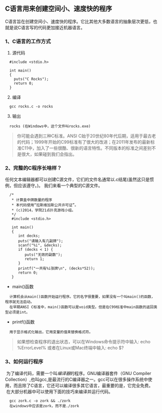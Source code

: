 ## C语言用来创建空间小、速度快的程序

C语言旨在创建空间小、速度快的程序。它比其他大多数语言的抽象层次更低，也就是说C语言写的代码更加接近机器语言。

### 1、C语言的工作方式

1. 源代码

```
  #include <stdio.h>
  
  int main()
  { 
    puts("C Rocks");
    return 0;
  }
```

2. 编译

```
  gcc rocks.c -o rocks
```
3. 输出

```
  rocks (在Windows中，这个文件叫rocks.exe)
```

> 你可能会遇到三种C标准。ANSI C始于20世纪80年代后期，适用于最古老的代码；1999年开始的C99标准有了很大的改进；在2011年发布的最新标准C11中，加入了一些很酷、很新的语言特性。不同版本的标准之间差别不是很大，如果碰到我们会指出。

### 2、完整的C程序长啥样？

任何文本编辑器都可以创建C源文件，它们的文件名通常以.c结尾(虽然这只是惯例，但应该遵守。)。
我们来看一个典型的C源文件。

```
  /*
   * 计算盒中牌数量的程序
   * 本代码使用“拉斯维加斯公共许可证”。
   * (c)2014，学院21点扑克游戏小组。
   */
   #include <stdio.h>
   
   int main()
   {
      int decks;
      puts("请输入有几副牌");
      scanf("%i", &decks);
      if (decks < 1) {
         puts("无效的副数");
         return 1;
      }
      printf("一共有%i张牌\n", (decks*52));
      return 0;
   }
```

+ main()函数
```
  计算机会从main()函数开始运行程序。它的名字很重要，如果没有一个叫main()的函数，程序就无法启动。
  在早期ANSI C标准中，main()函数可以是void类型。但是在C99标准中main函数的返回类型必须是int。
```
+ printf()函数
```
  用于显示格式化输出，它用变量的值来替换格式符。
```

> 如果想检查程序的退出状态，可以在Windows命令提示符中输入: echo %ErrorLevel% 或者在Linux或Mac终端中输入: echo $?

### 3、如何运行程序

  为了编译代码，需要一个叫*编译器*的程序。GNU编译器套件（GNU Compiler Collection）,也叫gcc,是最流行的C编译器之一。gcc可以在很多操作系统中使用，而且除了C语言，它还可以编译很多其它语言，最重要的是，它完全免费。
  在大部分机器中可以使用下面的技巧来编译并运行代码。

```
  gcc zork.c -o zork && ./zork
  在windows中应该是zork，而不是./zork
```
 





